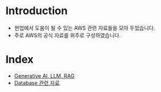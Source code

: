 # Introduction
* 현업에서 도움이 될 수 있는 AWS 관련 자료들을 모아 두었습니다.
* 주로 AWS의 공식 자료를 위주로 구성하였습니다.

# Index
* [Generative AI, LLM, RAG](./llm-rag.md)
* [Database 관련 자료](./db.md)
